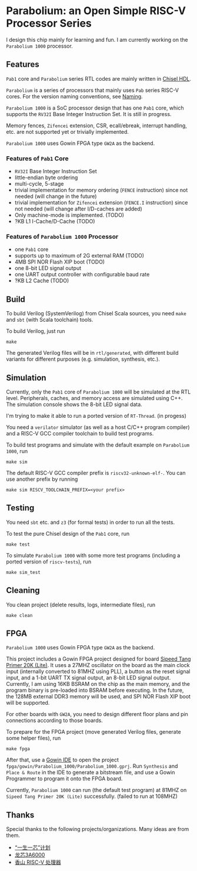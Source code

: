 
# Parabolium: an Open Simple RISC-V Processor Series

I design this chip mainly for learning and fun. I am currently working on the `Parabolium 1000` processor.


## Features

`Pab1` core and `Parabolium` series RTL codes are mainly written in [Chisel HDL](https://www.chisel-lang.org/).

`Parabolium` is a series of processors that mainly uses `Pab` series RISC-V cores. For the version naming conventions, see [Naming](docs/Naming.md).

`Parabolium 1000` is a SoC processor design that has one `Pab1` core, which supports the `RV32I` Base Integer Instruction Set. It is still in progress.

Memory fences, `Zifencei` extension, CSR, ecall/ebreak, interrupt handling, etc. are not supported yet or trivially implemented. 

`Parabolium 1000` uses Gowin FPGA type `GW2A` as the backend.

### Features of `Pab1` Core

- `RV32I` Base Integer Instruction Set
- little-endian byte ordering
- multi-cycle, 5-stage
- trivial implementation for memory ordering (`FENCE` instruction) since not needed (will change in the future)
- trivial implementation for `Zifencei` extension (`FENCE.I` instruction) since not needed (will change after I/D-caches are added)
- Only machine-mode is implemented. (TODO)
- ?KB L1 I-Cache/D-Cache (TODO)

### Features of `Parabolium 1000` Processor

- one `Pab1` core
- supports up to maximum of 2G external RAM (TODO)
- 4MB SPI NOR Flash XIP boot (TODO)
- one 8-bit LED signal output
- one UART output controller with configurable baud rate
- ?KB L2 Cache (TODO)


## Build

To build Verilog (SystemVerilog) from Chisel Scala sources, you need `make` and `sbt` (with Scala toolchain) tools.

To build Verilog, just run
```
make
```

The generated Verilog files will be in `rtl/generated`, with different build variants for different purposes (e.g. simulation, synthesis, etc.). 


## Simulation

Currently, only the `Pab1` core of `Parabolium 1000` will be simulated at the RTL level. Peripherals, caches, and memory access are simulated using C++. The simulation console shows the 8-bit LED signal data. 

I'm trying to make it able to run a ported version of `RT-Thread`. (in progess) 

You need a `verilator` simulator (as well as a host C/C++ program compiler) and a RISC-V GCC compiler toolchain to build test programs.

To build test programs and simulate with the default example on `Parabolium 1000`, run
```
make sim
```

The default RISC-V GCC compiler prefix is `riscv32-unknown-elf-`. You can use another prefix by running
```
make sim RISCV_TOOLCHAIN_PREFIX=<your prefix>
```


## Testing

You need `sbt` etc. and `z3` (for formal tests) in order to run all the tests.

To test the pure Chisel design of the `Pab1` core, run
```
make test
```

To simulate `Parabolium 1000` with some more test programs (including a ported version of `riscv-tests`), run
```
make sim_test
```


## Cleaning

You clean project (delete results, logs, intermediate files), run
```
make clean
```

## FPGA

`Parabolium 1000` uses Gowin FPGA type `GW2A` as the backend.

This project includes a Gowin FPGA project designed for board [Sipeed Tang Primer 20K (Lite)](https://www.gowinsemi.com.cn/clients_view.aspx?TypeId=21&Id=960). It uses a 27MHZ oscillator on the board as the main clock input (internally converted to 81MHZ using PLL), a button as the reset signal input, and a 1-bit UART TX signal output, an 8-bit LED signal output. Currently, I am using 16KB BSRAM on the chip as the main memory, and the program binary is pre-loaded into BSRAM before executing. In the future, the 128MB external DDR3 memory will be used, and SPI NOR Flash XIP boot will be supported.

For other boards with `GW2A`, you need to design different floor plans and pin connections according to those boards.

To prepare for the FPGA project (move generated Verilog files, generate some helper files), run
```
make fpga
``` 

After that, use a [Gowin IDE](https://www.gowinsemi.com.cn/faq.aspx) to open the project `fpga/gowin/Parabolium_1000/Parabolium_1000.gprj`. 
Run `Synthesis` and `Place & Route` in the IDE to generate a bitstream file, and use a Gowin Programmer to program it onto the FPGA board.

Currently, `Parabolium 1000` can run (the default test program) at 81MHZ on `Sipeed Tang Primer 20K (Lite)` successfully. (failed to run at 108MHZ)


## Thanks

Special thanks to the following projects/organizations. Many ideas are from them.

- [“一生一芯”计划](https://ysyx.oscc.cc/)
- [龙芯3A6000](https://www.loongson.cn/product/show?id=26)
- [香山 RISC-V 处理器](https://gitee.com/OpenXiangShan/XiangShan)
